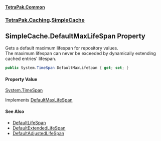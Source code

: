 #### [TetraPak.Common](index.md 'index')
### [TetraPak.Caching](TetraPak_Caching.md 'TetraPak.Caching').[SimpleCache](TetraPak_Caching_SimpleCache.md 'TetraPak.Caching.SimpleCache')
## SimpleCache.DefaultMaxLifeSpan Property
Gets a default maximum lifespan for repository values.  
The maximum lifespan can never be exceeded by dynamically extending cached entries' lifespan.    
```csharp
public System.TimeSpan DefaultMaxLifeSpan { get; set; }
```
#### Property Value
[System.TimeSpan](https://docs.microsoft.com/en-us/dotnet/api/System.TimeSpan 'System.TimeSpan')

Implements [DefaultMaxLifeSpan](TetraPak_Caching_ITimeLimitedRepositories_DefaultMaxLifeSpan.md 'TetraPak.Caching.ITimeLimitedRepositories.DefaultMaxLifeSpan')  
#### See Also
- [DefaultLifeSpan](TetraPak_Caching_ITimeLimitedRepositories_DefaultLifeSpan.md 'TetraPak.Caching.ITimeLimitedRepositories.DefaultLifeSpan')
- [DefaultExtendedLifeSpan](TetraPak_Caching_ITimeLimitedRepositories_DefaultExtendedLifeSpan.md 'TetraPak.Caching.ITimeLimitedRepositories.DefaultExtendedLifeSpan')
- [DefaultAdjustedLifeSpan](TetraPak_Caching_ITimeLimitedRepositories_DefaultAdjustedLifeSpan.md 'TetraPak.Caching.ITimeLimitedRepositories.DefaultAdjustedLifeSpan')
